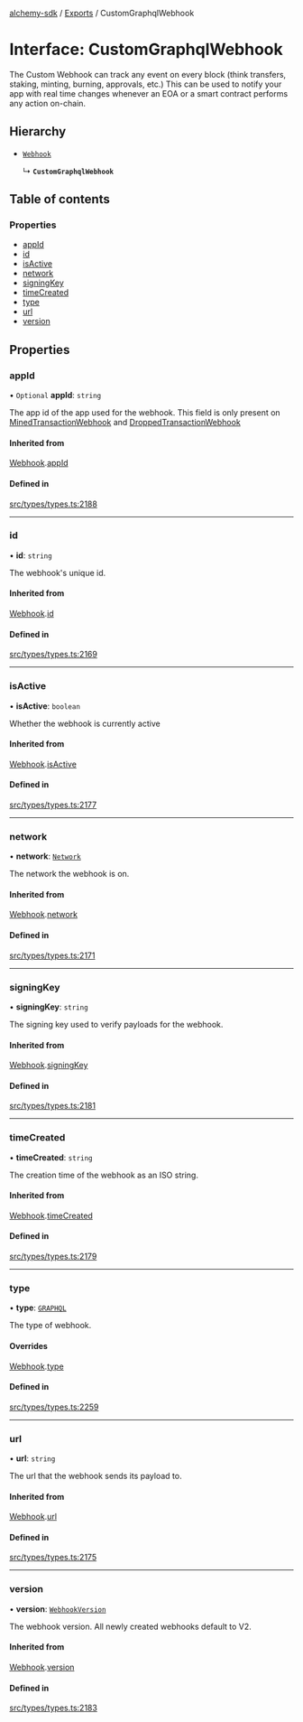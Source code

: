 [alchemy-sdk](../README.md) / [Exports](../modules.md) / CustomGraphqlWebhook

# Interface: CustomGraphqlWebhook

The Custom Webhook can track any event on every block (think transfers, staking,
minting, burning, approvals, etc.)
This can be used to notify your app with real time changes whenever an
EOA or a smart contract performs any action on-chain.

## Hierarchy

- [`Webhook`](Webhook.md)

  ↳ **`CustomGraphqlWebhook`**

## Table of contents

### Properties

- [appId](CustomGraphqlWebhook.md#appid)
- [id](CustomGraphqlWebhook.md#id)
- [isActive](CustomGraphqlWebhook.md#isactive)
- [network](CustomGraphqlWebhook.md#network)
- [signingKey](CustomGraphqlWebhook.md#signingkey)
- [timeCreated](CustomGraphqlWebhook.md#timecreated)
- [type](CustomGraphqlWebhook.md#type)
- [url](CustomGraphqlWebhook.md#url)
- [version](CustomGraphqlWebhook.md#version)

## Properties

### appId

• `Optional` **appId**: `string`

The app id of the app used for the webhook. This field is only present on
[MinedTransactionWebhook](MinedTransactionWebhook.md) and [DroppedTransactionWebhook](DroppedTransactionWebhook.md)

#### Inherited from

[Webhook](Webhook.md).[appId](Webhook.md#appid)

#### Defined in

[src/types/types.ts:2188](https://github.com/alchemyplatform/alchemy-sdk-js/blob/8dc500a/src/types/types.ts#L2188)

___

### id

• **id**: `string`

The webhook's unique id.

#### Inherited from

[Webhook](Webhook.md).[id](Webhook.md#id)

#### Defined in

[src/types/types.ts:2169](https://github.com/alchemyplatform/alchemy-sdk-js/blob/8dc500a/src/types/types.ts#L2169)

___

### isActive

• **isActive**: `boolean`

Whether the webhook is currently active

#### Inherited from

[Webhook](Webhook.md).[isActive](Webhook.md#isactive)

#### Defined in

[src/types/types.ts:2177](https://github.com/alchemyplatform/alchemy-sdk-js/blob/8dc500a/src/types/types.ts#L2177)

___

### network

• **network**: [`Network`](../enums/Network.md)

The network the webhook is on.

#### Inherited from

[Webhook](Webhook.md).[network](Webhook.md#network)

#### Defined in

[src/types/types.ts:2171](https://github.com/alchemyplatform/alchemy-sdk-js/blob/8dc500a/src/types/types.ts#L2171)

___

### signingKey

• **signingKey**: `string`

The signing key used to verify payloads for the webhook.

#### Inherited from

[Webhook](Webhook.md).[signingKey](Webhook.md#signingkey)

#### Defined in

[src/types/types.ts:2181](https://github.com/alchemyplatform/alchemy-sdk-js/blob/8dc500a/src/types/types.ts#L2181)

___

### timeCreated

• **timeCreated**: `string`

The creation time of the webhook as an ISO string.

#### Inherited from

[Webhook](Webhook.md).[timeCreated](Webhook.md#timecreated)

#### Defined in

[src/types/types.ts:2179](https://github.com/alchemyplatform/alchemy-sdk-js/blob/8dc500a/src/types/types.ts#L2179)

___

### type

• **type**: [`GRAPHQL`](../enums/WebhookType.md#graphql)

The type of webhook.

#### Overrides

[Webhook](Webhook.md).[type](Webhook.md#type)

#### Defined in

[src/types/types.ts:2259](https://github.com/alchemyplatform/alchemy-sdk-js/blob/8dc500a/src/types/types.ts#L2259)

___

### url

• **url**: `string`

The url that the webhook sends its payload to.

#### Inherited from

[Webhook](Webhook.md).[url](Webhook.md#url)

#### Defined in

[src/types/types.ts:2175](https://github.com/alchemyplatform/alchemy-sdk-js/blob/8dc500a/src/types/types.ts#L2175)

___

### version

• **version**: [`WebhookVersion`](../enums/WebhookVersion.md)

The webhook version. All newly created webhooks default to V2.

#### Inherited from

[Webhook](Webhook.md).[version](Webhook.md#version)

#### Defined in

[src/types/types.ts:2183](https://github.com/alchemyplatform/alchemy-sdk-js/blob/8dc500a/src/types/types.ts#L2183)
